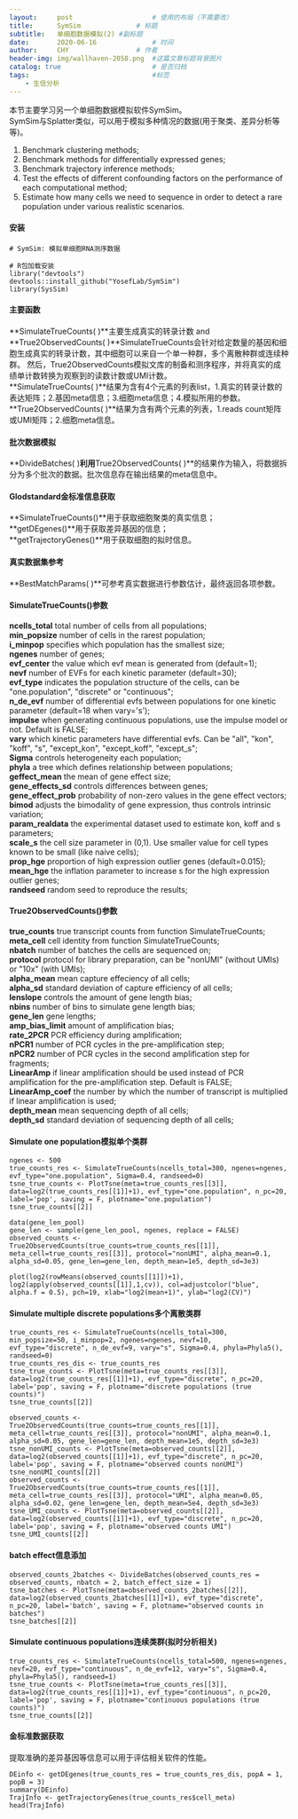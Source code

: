 ```yaml
---
layout:     post   				    # 使用的布局（不需要改）
title:      SymSim				# 标题 
subtitle:   单细胞数据模拟(2) #副标题
date:       2020-06-16				# 时间
author:     CHY					# 作者
header-img: img/wallhaven-2058.png 	#这篇文章标题背景图片
catalog: true 						# 是否归档
tags:								#标签
    - 生信分析
---
```


本节主要学习另一个单细胞数据模拟软件SymSim。<br>
SymSim与Splatter类似，可以用于模拟多种情况的数据(用于聚类、差异分析等等)。<br>
1. Benchmark clustering methods;  
2. Benchmark methods for differentially expressed genes;  
3. Benchmark trajectory inference methods;  
4. Test the effects of different confounding factors on the performance of each computational method;  
5. Estimate how many cells we need to sequence in order to detect a rare population under various realistic scenarios.

#### 安装
```
# SymSim: 模拟单细胞RNA测序数据

# R包加载安装
library("devtools")
devtools::install_github("YosefLab/SymSim")
library(SysSim)
```

#### 主要函数
**SimulateTrueCounts( )**主要生成真实的转录计数 and **True2ObservedCounts( )**SimulateTrueCounts会针对给定数量的基因和细胞生成真实的转录计数，其中细胞可以来自一个单一种群，多个离散种群或连续种群。 然后，True2ObservedCounts模拟文库的制备和测序程序，并将真实的成绩单计数转换为观察到的读数计数或UMI计数。<br>
**SimulateTrueCounts( )**结果为含有4个元素的列表list，1.真实的转录计数的表达矩阵；2.基因meta信息；3.细胞meta信息；4.模拟所用的参数。<br>
**True2ObservedCounts( )**结果为含有两个元素的列表，1.reads count矩阵或UMI矩阵；2.细胞meta信息。<br>

#### 批次数据模拟
**DivideBatches( )**利用**True2ObservedCounts( )**的结果作为输入，将数据拆分为多个批次的数据。批次信息存在输出结果的meta信息中。<br>

#### Glodstandard金标准信息获取
**SimulateTrueCounts()**用于获取细胞聚类的真实信息；<br>
**getDEgenes()**用于获取差异基因的信息；<br>
**getTrajectoryGenes()**用于获取细胞的拟时信息。<br>

#### 真实数据集参考
**BestMatchParams( )**可参考真实数据进行参数估计，最终返回各项参数。<br>

#### SimulateTrueCounts()参数
**ncells_total** total number of cells from all populations;    
**min_popsize** number of cells in the rarest population;  
**i_minpop** specifies which population has the smallest size;   
**ngenes** number of genes;   
**evf_center** the value which evf mean is generated from (default=1);   
**nevf** number of EVFs for each kinetic parameter (default=30);   
**evf_type** indicates the population structure of the cells, can be "one.population", "discrete" or "continuous";   
**n_de_evf** number of differential evfs between populations for one kinetic parameter (default=18 when vary='s');  
**impulse** when generating continuous populations, use the impulse model or not. Default is FALSE;  
**vary** which kinetic parameters have differential evfs. Can be "all", "kon", "koff", "s", "except_kon", "except_koff", "except_s";  
**Sigma** controls heterogeneity each population;   
**phyla** a tree which defines relationship between populations;  
**geffect_mean** the mean of gene effect size;  
**gene_effects_sd** controls differences between genes;  
**gene_effect_prob** probability of non-zero values in the gene effect vectors;   
**bimod** adjusts the bimodality of gene expression, thus controls intrinsic variation;  
**param_realdata** the experimental dataset used to estimate kon, koff and s parameters;   
**scale_s** the cell size parameter in (0,1). Use smaller value for cell types known to be small (like naive cells);  
**prop_hge** proportion of high expression outlier genes (default=0.015);   
**mean_hge** the inflation parameter to increase s for the high expression outlier genes;  
**randseed** random seed to reproduce the results;  

#### True2ObservedCounts()参数
**true_counts** true transcript counts from function SimulateTrueCounts;  
**meta_cell** cell identity from function SimulateTrueCounts;  
**nbatch** number of batches the cells are sequenced on;  
**protocol** protocol for library preparation, can be "nonUMI" (without UMIs) or "10x" (with UMIs);  
**alpha_mean** mean capture effeciency of all cells;  
**alpha_sd** standard deviation of capture efficiency of all cells;  
**lenslope** controls the amount of gene length bias;  
**nbins** number of bins to simulate gene length bias;  
**gene_len** gene lengths;  
**amp_bias_limit**  amount of amplification bias;  
**rate_2PCR** PCR efficiency during amplification;   
**nPCR1**  number of PCR cycles in the pre-amplification step;  
**nPCR2**  number of PCR cycles in the second amplification step for fragments;  
**LinearAmp** if linear amplification should be used instead of PCR amplification for the pre-amplification step. Default is FALSE;  
**LinearAmp_coef** the number by which the number of transcript is multiplied if linear amplification is used;   
**depth_mean** mean sequencing depth of all cells;  
**depth_sd** standard deviation of sequencing depth of all cells;  

#### Simulate one population模拟单个类群
```
ngenes <- 500
true_counts_res <- SimulateTrueCounts(ncells_total=300, ngenes=ngenes, evf_type="one.population", Sigma=0.4, randseed=0)
tsne_true_counts <- PlotTsne(meta=true_counts_res[[3]], data=log2(true_counts_res[[1]]+1), evf_type="one.population", n_pc=20, label='pop', saving = F, plotname="one.population")
tsne_true_counts[[2]]

data(gene_len_pool)
gene_len <- sample(gene_len_pool, ngenes, replace = FALSE)
observed_counts <- True2ObservedCounts(true_counts=true_counts_res[[1]], meta_cell=true_counts_res[[3]], protocol="nonUMI", alpha_mean=0.1, alpha_sd=0.05, gene_len=gene_len, depth_mean=1e5, depth_sd=3e3)

plot(log2(rowMeans(observed_counts[[1]])+1), log2(apply(observed_counts[[1]],1,cv)), col=adjustcolor("blue", alpha.f = 0.5), pch=19, xlab="log2(mean+1)", ylab="log2(CV)")
```

#### Simulate multiple discrete populations多个离散类群
```
true_counts_res <- SimulateTrueCounts(ncells_total=300, min_popsize=50, i_minpop=2, ngenes=ngenes, nevf=10, evf_type="discrete", n_de_evf=9, vary="s", Sigma=0.4, phyla=Phyla5(), randseed=0)
true_counts_res_dis <- true_counts_res
tsne_true_counts <- PlotTsne(meta=true_counts_res[[3]], data=log2(true_counts_res[[1]]+1), evf_type="discrete", n_pc=20, label='pop', saving = F, plotname="discrete populations (true counts)")
tsne_true_counts[[2]]

observed_counts <- True2ObservedCounts(true_counts=true_counts_res[[1]], meta_cell=true_counts_res[[3]], protocol="nonUMI", alpha_mean=0.1, alpha_sd=0.05, gene_len=gene_len, depth_mean=1e5, depth_sd=3e3)
tsne_nonUMI_counts <- PlotTsne(meta=observed_counts[[2]], data=log2(observed_counts[[1]]+1), evf_type="discrete", n_pc=20, label='pop', saving = F, plotname="observed counts nonUMI")
tsne_nonUMI_counts[[2]]
observed_counts <- True2ObservedCounts(true_counts=true_counts_res[[1]], meta_cell=true_counts_res[[3]], protocol="UMI", alpha_mean=0.05, alpha_sd=0.02, gene_len=gene_len, depth_mean=5e4, depth_sd=3e3)
tsne_UMI_counts <- PlotTsne(meta=observed_counts[[2]], data=log2(observed_counts[[1]]+1), evf_type="discrete", n_pc=20, label='pop', saving = F, plotname="observed counts UMI")
tsne_UMI_counts[[2]]
```

#### batch effect信息添加
```
observed_counts_2batches <- DivideBatches(observed_counts_res = observed_counts, nbatch = 2, batch_effect_size = 1)
tsne_batches <- PlotTsne(meta=observed_counts_2batches[[2]], data=log2(observed_counts_2batches[[1]]+1), evf_type="discrete", n_pc=20, label='batch', saving = F, plotname="observed counts in batches")
tsne_batches[[2]]
```

#### Simulate continuous populations连续类群(拟时分析相关)
```
true_counts_res <- SimulateTrueCounts(ncells_total=500, ngenes=ngenes, nevf=20, evf_type="continuous", n_de_evf=12, vary="s", Sigma=0.4, phyla=Phyla5(), randseed=1)
tsne_true_counts <- PlotTsne(meta=true_counts_res[[3]], data=log2(true_counts_res[[1]]+1), evf_type="continuous", n_pc=20, label='pop', saving = F, plotname="continuous populations (true counts)")
tsne_true_counts[[2]]
```

#### 金标准数据获取
提取准确的差异基因等信息可以用于评估相关软件的性能。
```
DEinfo <- getDEgenes(true_counts_res = true_counts_res_dis, popA = 1, popB = 3)
summary(DEinfo)
TrajInfo <- getTrajectoryGenes(true_counts_res$cell_meta)
head(TrajInfo) 
```
